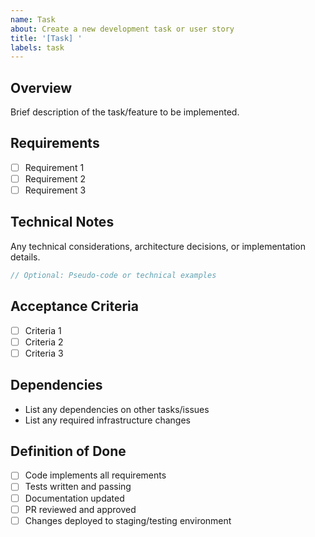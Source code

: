 ```yaml
---
name: Task
about: Create a new development task or user story
title: '[Task] '
labels: task
---
```


## Overview
Brief description of the task/feature to be implemented.

## Requirements
- [ ] Requirement 1
- [ ] Requirement 2
- [ ] Requirement 3

## Technical Notes
Any technical considerations, architecture decisions, or implementation details.

```typescript
// Optional: Pseudo-code or technical examples
```

## Acceptance Criteria
- [ ] Criteria 1
- [ ] Criteria 2
- [ ] Criteria 3

## Dependencies
- List any dependencies on other tasks/issues
- List any required infrastructure changes

## Definition of Done
- [ ] Code implements all requirements
- [ ] Tests written and passing
- [ ] Documentation updated
- [ ] PR reviewed and approved
- [ ] Changes deployed to staging/testing environment 